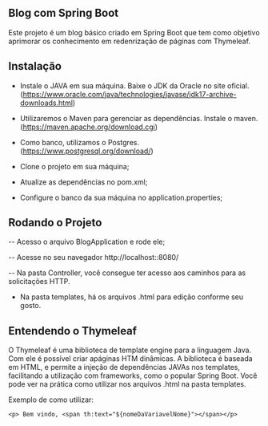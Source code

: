 ## Blog com Spring Boot

Este projeto é um blog básico criado em Spring Boot que tem como objetivo
aprimorar os conhecimento em redenrização de páginas com Thymeleaf.

## Instalação

- Instale o JAVA em sua máquina. Baixe o JDK da Oracle no site oficial.
  (https://www.oracle.com/java/technologies/javase/jdk17-archive-downloads.html)

- Utilizaremos o Maven para gerenciar as dependências. Instale o maven.
  (https://maven.apache.org/download.cgi)

- Como banco, utilizamos o Postgres.
  (https://www.postgresql.org/download/)

- Clone o projeto em sua máquina;

- Atualize as dependências no pom.xml;

- Configure o banco da sua máquina no application.properties;


## Rodando o Projeto

-- Acesso o arquivo BlogApplication e rode ele;

-- Acesse no seu navegador http://localhost::8080/

-- Na pasta Controller, você consegue ter acesso aos caminhos para as solicitações HTTP.

- Na pasta templates, há os arquivos .html para edição conforme seu gosto.


## Entendendo o Thymeleaf

O Thymeleaf é uma biblioteca de template engine para a linguagem Java. Com ele
é possível criar apáginas HTM dinâmicas.
A biblioteca é baseada em HTML, e permite a injeção de dependências JAVAs nos
templates, facilitando a utilização com frameworks, como o popular Spring Boot.
Você pode ver na prática como utilizar nos arquivos .html na pasta templates.

Exemplo de como utilizar:

    <p> Bem vindo, <span th:text="${nomeDaVariavelNome}"></span></p>

